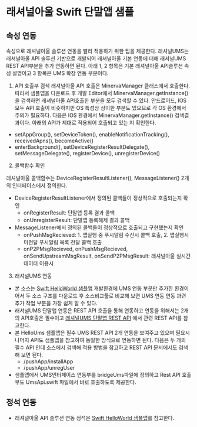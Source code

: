 # 래셔널아울 Swift 단말앱 샘플


## 속성 연동

속성으로 래셔널아울 솔루션 연동을 빨리 적용하기 위한 팁을 제공한다.
래셔널UMS는 래셔널아울 API 솔루션 기반으로 개발되어 래셔널아울 기본 연동에 더해 래셔널UMS REST API부분을 추가 연동하면 된다. 아래 1, 2 항목은 기본 래셔널아울 API솔루션 속성 설명이고 3 항목은 UMS 확장 연동 부분이다.


1.  API 호출부 검색
래셔널아울 API 호출은 MinervaManager 클래스에서 호출한다. 따라서 샘플앱을 다운로드 후 개발 Editor에서 MinervaManager.getInstance()을 검색하면 래셔널아울 API호출한 부분을 모두 검색할 수 있다. 안드로이드, IOS 모두 API 호출이 비슷하지만 OS 특성상 상이한 부분도 있으므로 각 OS 환경에서 주의가 필요하다.
다음은 IOS 환경에서 MinervaManager.getInstance() 검색결과이다. 아래의 API가 제대로 적용되어 호출되고 있는 지 확인한다.
- setAppGroup(), setDeviceToken(), enableNotificationTracking(), receivedApns(), becomeActive()
- enterBackground(), setDeviceRegisterResultDelegate(), setMessageDelegate(), registerDevice(), unregisterDevice()

2.  콜백함수 확인

래셔널아울 콜백함수는 DeviceRegisterResultListener(), MessageListener() 2개의 인터페이스에서 정의한다.

- DeviceRegisterResultListener에서 정의된 콜백들이 정상적으로 호출되는지 확인
    - onRegisterResult: 단말앱 등록 결과 콜백
    - onUnregisterResult: 단말앱 등록해제 결과 콜백
- MessageListener에서 정의된 콜백들이 정상적으로 호출되고 구현했는지 확인
    - onPushMsgRecieved: 1. 앱실행 중 푸시알림 수신시 콜백 호출, 2. 앱실행시 미전달 푸시알림 목록 전달 콜백 호출
    - onP2PMsgRecieved, onPushMsgRecieved, onSendUpstreamMsgResult, onSendP2PMsgResult: 래셔널아울 실시간 데이터 이용시 

3. 래셔널UMS 연동
- 본 소스는 [Swift HelloWorld 샘플앱](https://github.com/RationalOwl/rationalowl-sample/tree/master/device-app/ios-swift/helloWorld) 개발환경에 UMS 연동 부분만 추가한 환경이어서 두 소스 구조를 다운로드 후 소스비교툴로 비교해 보면 UMS 연동 연동 과련 추가 작업 부분을 가장 쉽게 알 수 있다.
- 래셔널UMS 단말앱 연동은 REST API 호출을 통해 연동하고 연동을 위해서는 2개의 API호출은 필수이고 [래셔널UMS 단말앱 REST API](https://github.com/RationalOwl/ums/tree/main/개발연동/UMS단말앱RESTAPI) 에서 관련 REST API를 참고한다.
- 본 HelloUms 샘플앱은 필수 UMS REST API 2개 연동을 보여주고 있으며 필요시 나머지 API도 샘플앱을 참고하여 동일한 방식으로 연동하면 된다. 다음은 두 개의 필수 API 인데 소스에서 검색해 적용 방법을 참고하고 REST API 문서에서도 검색해 보면 된다.
    - /pushApp/installApp
    - /pushApp/unregUser
- 샘플앱에서 UMS인터페이스 연동부를 bridgeUms파일에 정의하고 Rest API 호출부도 UmsApi.swift 파일에서 바로 호출하도록 제공한다.


## 정석 연동

- 래셔널아울 API 솔루션 연동 정석은 [Swift HelloWorld 샘플앱](https://github.com/RationalOwl/rationalowl-sample/tree/master/device-app/ios-swift/helloWorld)를 참고한다.
